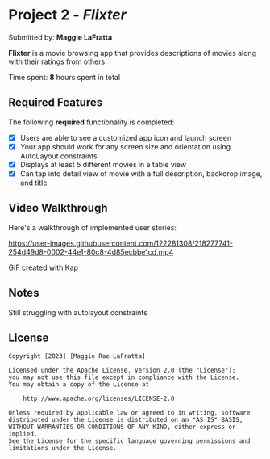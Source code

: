 # Project 2 - *Flixter*

Submitted by: **Maggie LaFratta**

**Flixter** is a movie browsing app that provides descriptions of movies along with their ratings from others. 

Time spent: **8** hours spent in total

## Required Features

The following **required** functionality is completed:

- [X] Users are able to see a customized app icon and launch screen
- [X] Your app should work for any screen size and orientation using AutoLayout constraints
- [X] Displays at least 5 different movies in a table view
- [X] Can tap into detail view of movie with a full description, backdrop image, and title
 
## Video Walkthrough

Here's a walkthrough of implemented user stories:


https://user-images.githubusercontent.com/122281308/218277741-254d49d8-0002-44e1-80c8-4d85ecbbe1cd.mp4


GIF created with Kap

## Notes

Still struggling with autolayout constraints

## License

    Copyright [2023] [Maggie Rae LaFratta]

    Licensed under the Apache License, Version 2.0 (the "License");
    you may not use this file except in compliance with the License.
    You may obtain a copy of the License at

        http://www.apache.org/licenses/LICENSE-2.0

    Unless required by applicable law or agreed to in writing, software
    distributed under the License is distributed on an "AS IS" BASIS,
    WITHOUT WARRANTIES OR CONDITIONS OF ANY KIND, either express or implied.
    See the License for the specific language governing permissions and
    limitations under the License.
